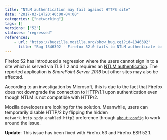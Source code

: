 ```yaml
---
title: "NTLM authentication may fail against HTTPS site"
date: "2017-03-14T20:40:00-04:00"
categories: ["networking"]
tags: []
versions: ["52"]
statuses: "regressed"
references:
    - url: "https://bugzilla.mozilla.org/show_bug.cgi?id=1346392"
      title: "Bug 1346392 - Firefox 52.0 fails to NTLM authenticate to SharePoint Server 2016 sites over TLS 1.2"
---
```

Firefox 52 has introduced a regression where the users cannot sign in to a site which is served via TLS 1.2 and requires an [NTLM authentication](https://en.wikipedia.org/wiki/NT_LAN_Manager). The reported application is *SharePoint Server 2016* but other sites may also be affected.

According to an investigation by Microsoft, this is due to the fact that Firefox does not downgrade the connection to HTTP/1.1 upon authentication even though NTLM is not compatible with HTTP/2.

Mozilla developers are looking for the solution. Meanwhile, users can temporarily disable HTTP/2 by flipping the hidden `network.http.spdy.enabled.http2` preference through [`about:config`](https://support.mozilla.org/t5/Manage-preferences-and-add-ons/Configuration-Editor-for-Firefox/ta-p/35030) to work around the issue.

**Update**: This issue has been fixed with Firefox 53 and Firefox ESR 52.1.
